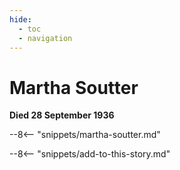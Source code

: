 ```yaml
---
hide:
  - toc
  - navigation 
---
```


# Martha Soutter 

**Died 28 September 1936**

--8<-- "snippets/martha-soutter.md"

--8<-- "snippets/add-to-this-story.md"
